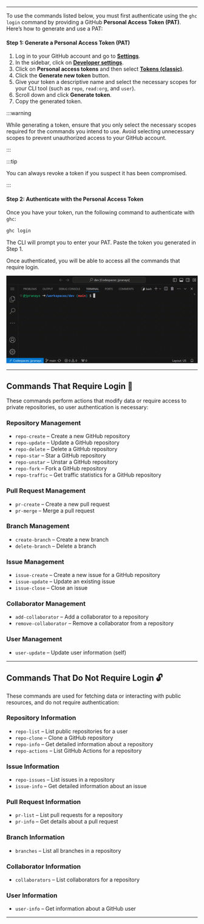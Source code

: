 
---

To use the commands listed below, you must first authenticate using the `ghc login` command by providing a GitHub **Personal Access Token (PAT)**. Here’s how to generate and use a PAT:

#### Step 1: Generate a Personal Access Token (PAT)

1. Log in to your GitHub account and go to [**Settings**](https://github.com/settings/).
2. In the sidebar, click on [**Developer settings**](https://github.com/settings/apps).
3. Click on **Personal access tokens** and then select [**Tokens (classic)**](https://github.com/settings/tokens).
4. Click the **Generate new token** button.
5. Give your token a descriptive name and select the necessary scopes for your CLI tool (such as `repo`, `read:org`, and `user`).
6. Scroll down and click **Generate token**.
7. Copy the generated token.

:::warning

While generating a token, ensure that you only select the necessary scopes required for the commands you intend to use. Avoid selecting unnecessary scopes to prevent unauthorized access to your GitHub account.

:::

:::tip

You can always revoke a token if you suspect it has been compromised.

:::

#### Step 2: Authenticate with the Personal Access Token

Once you have your token, run the following command to authenticate with `ghc`:

```bash
ghc login
```

The CLI will prompt you to enter your PAT. Paste the token you generated in Step 1.

Once authenticated, you will be able to access all the commands that require login.

![ghc login](/gifs/login.gif)

--- 

## Commands That **Require Login** 🔐

These commands perform actions that modify data or require access to private repositories, so user authentication is necessary:

### Repository Management

- `repo-create` – Create a new GitHub repository
- `repo-update` – Update a GitHub repository
- `repo-delete` – Delete a GitHub repository
- `repo-star` – Star a GitHub repository
- `repo-unstar` – Unstar a GitHub repository
- `repo-fork` – Fork a GitHub repository
- `repo-traffic` – Get traffic statistics for a GitHub repository

### Pull Request Management

- `pr-create` – Create a new pull request
- `pr-merge` – Merge a pull request

### Branch Management

- `create-branch` – Create a new branch
- `delete-branch` – Delete a branch

### Issue Management

- `issue-create` – Create a new issue for a GitHub repository
- `issue-update` – Update an existing issue
- `issue-close` – Close an issue

### Collaborator Management

- `add-collaborator` – Add a collaborator to a repository
- `remove-collaborator` – Remove a collaborator from a repository

### User Management

- `user-update` – Update user information (self)

-------------------------

## Commands That **Do Not Require Login** 🔓

These commands are used for fetching data or interacting with public resources, and do not require authentication:

### Repository Information

- `repo-list` – List public repositories for a user
- `repo-clone` – Clone a GitHub repository
- `repo-info` – Get detailed information about a repository
- `repo-actions` – List GitHub Actions for a repository

### Issue Information

- `repo-issues` – List issues in a repository
- `issue-info` – Get detailed information about an issue

### Pull Request Information

- `pr-list` – List pull requests for a repository
- `pr-info` – Get details about a pull request

### Branch Information

- `branches` – List all branches in a repository

### Collaborator Information

- `collaborators` – List collaborators for a repository

### User Information

- `user-info` – Get information about a GitHub user

---

